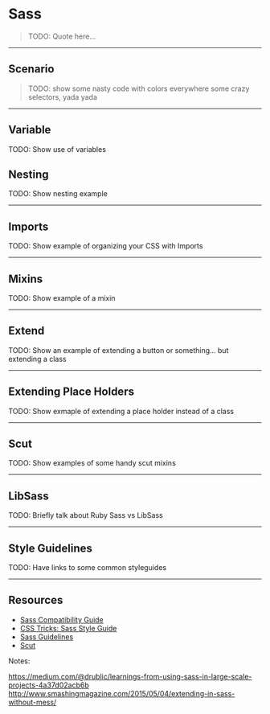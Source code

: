 # Sass
<!-- .slide: data-state="backEndBrian juniorJacob InProgress" -->

> TODO: Quote here...

------

## Scenario
<!-- .slide: data-state="backEndBrian juniorJacob InProgress" -->

> TODO: show some nasty code with colors everywhere some crazy selectors, yada yada

------

## Variable
<!-- .slide: data-state="backEndBrian juniorJacob InProgress" -->

TODO: Show use of variables


## Nesting
<!-- .slide: data-state="backEndBrian juniorJacob InProgress" -->

TODO: Show nesting example

------

## Imports

TODO: Show example of organizing your CSS with Imports

------

## Mixins
<!-- .slide: data-state="backEndBrian juniorJacob InProgress" -->

TODO: Show example of a mixin

------

## Extend
<!-- .slide: data-state="backEndBrian juniorJacob InProgress" -->

TODO: Show an example of extending a button or something... but extending a class

------

## Extending Place Holders
<!-- .slide: data-state="backEndBrian juniorJacob midLevelMelissa InProgress" -->

TODO: Show exmaple of extending a place holder instead of a class

------

## Scut
<!-- .slide: data-state="backEndBrian juniorJacob midLevelMelissa InProgress" -->

TODO: Show examples of some handy scut mixins

------

## LibSass
<!-- .slide: data-state="backEndBrian juniorJacob midLevelMelissa InProgress" -->

TODO: Briefly talk about Ruby Sass vs LibSass


------

## Style Guidelines
<!-- .slide: data-state="backEndBrian juniorJacob midLevelMelissa InProgress" -->

TODO: Have links to some common styleguides

------

## Resources
<!-- .slide: data-state="backEndBrian juniorJacob midLevelMelissa InProgress" -->

* [Sass Compatibility Guide](https://sass-compatibility.github.io/)
* [CSS Tricks: Sass Style Guide](https://css-tricks.com/sass-style-guide/
)
* [Sass Guidelines](http://sass-guidelin.es/)
* [Scut](https://davidtheclark.github.io/scut/
)

Notes:

https://medium.com/@drublic/learnings-from-using-sass-in-large-scale-projects-4a37d02acb6b
http://www.smashingmagazine.com/2015/05/04/extending-in-sass-without-mess/
